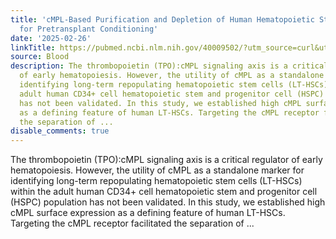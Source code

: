 ```yaml
---
title: 'cMPL-Based Purification and Depletion of Human Hematopoietic Stem Cells: Implications
  for Pretransplant Conditioning'
date: '2025-02-26'
linkTitle: https://pubmed.ncbi.nlm.nih.gov/40009502/?utm_source=curl&utm_medium=rss&utm_campaign=journals&utm_content=7603509&fc=None&ff=20250227170931&v=2.18.0.post9+e462414
source: Blood
description: The thrombopoietin (TPO):cMPL signaling axis is a critical regulator
  of early hematopoiesis. However, the utility of cMPL as a standalone marker for
  identifying long-term repopulating hematopoietic stem cells (LT-HSCs) within the
  adult human CD34+ cell hematopoietic stem and progenitor cell (HSPC) population
  has not been validated. In this study, we established high cMPL surface expression
  as a defining feature of human LT-HSCs. Targeting the cMPL receptor facilitated
  the separation of ...
disable_comments: true
---
```

The thrombopoietin (TPO):cMPL signaling axis is a critical regulator of early hematopoiesis. However, the utility of cMPL as a standalone marker for identifying long-term repopulating hematopoietic stem cells (LT-HSCs) within the adult human CD34+ cell hematopoietic stem and progenitor cell (HSPC) population has not been validated. In this study, we established high cMPL surface expression as a defining feature of human LT-HSCs. Targeting the cMPL receptor facilitated the separation of ...